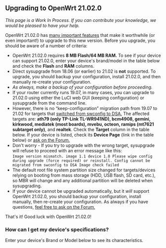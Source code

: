 ## Upgrading to OpenWrt 21.02.0

*This page is a Work In Process. If you can contribute your knowledge, we would be pleased to have your help.*

OpenWrt 21.02.0 has [many important features](/releases/21.02/notes-21.02.0#highlights_in_openwrt_21020 "releases:21.02:notes-21.02.0") that make it worthwhile (or even important!) to upgrade to this new version. Before you upgrade, you should be aware of a number of criteria:

- OpenWrt 21.02.0 requires **8 MB Flash/64 MB RAM.** To see if your device can support 21.02.0, enter your device's brand/model in the table below and check the **Flash** and **RAM** columns.
- Direct sysupgrade from 18.06 (or earlier) to 21.02 is **not** supported. To upgrade, you should backup your configuration, install 21.02.0, and then manually re-create your configuration.
- *As always, make a backup of your configuration before proceeding.*
- If your router currently runs 19.07, in many cases, you can upgrade to 21.02.0 using either the LuCI web GUI (keeping configuration) or sysupgrade from the command line.
- However, there is no “keep-configuration” migration path from 19.07 to 21.02 for targets that [switched from swconfig to DSA.](/releases/21.02/notes-21.02.0#initial_dsa_support "releases:21.02:notes-21.02.0") The affected targets are: **ath79 (only TP-Link TL-WR941ND), bcm4908, gemini, kirkwood, mediatek (most boards), mvebu, octeon, ramips (mt7621 subtarget only)**, and **realtek**. Check the **Target** column in the table below. If your device is listed, check its **Device Page** (link in the table below) or [ask on the Forum.](https://forum.openwrt.org "https://forum.openwrt.org")
- Don't worry - If you try to upgrade with the wrong target, sysupgrade will refuse to proceed with an error message like this:  
  `Image version mismatch. image 1.1 device 1.0 Please wipe config during upgrade (force required) or reinstall. Config cannot be migrated from swconfig to DSA Image check failed`
- The default root file system partition size changed for targets/devices relying on booting from mass storage (HDD, USB flash, SD card, etc.), so MBR will change and any additional partition will be deleted when sysupgrading.
- If your device cannot be upgraded automatically, but it *will* support OpenWrt 21.02.0, you should backup your configuration, install manually, then re-create your configuration. As always if you have questions, [feel free to ask on the Forum.](https://forum.openwrt.org "https://forum.openwrt.org")

That's it! Good luck with OpenWrt 21.02.0!

### How can I get my device's specifications?

Enter your device's Brand or Model below to see its characteristics.
